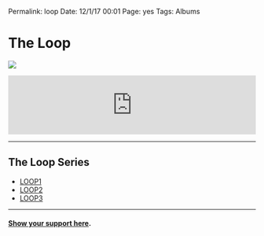 
Permalink: loop
Date: 12/1/17 00:01
Page: yes
Tags: Albums

# The Loop

![](https://f4.bcbits.com/img/a2227836993_10.jpg)

<iframe style="border: 0; width: 100%; height: 120px;" src="https://bandcamp.com/EmbeddedPlayer/album=4188137459/size=large/bgcol=ffffff/linkcol=63b2cc/tracklist=false/artwork=none/transparent=true/" seamless><a href="http://nashp.bandcamp.com/album/the-loop">The Loop by nashp</a></iframe>

---- 

## The Loop Series

- [LOOP1](loop)
- [LOOP2](invisible)
- [LOOP3](world)

---- 

#### [Show your support here](money).
